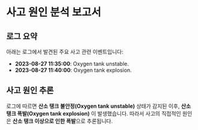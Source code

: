 # 사고 원인 분석 보고서

## 로그 요약

아래는 로그에서 발견된 주요 사고 관련 이벤트입니다:

- **2023-08-27 11:35:00**: Oxygen tank unstable.
- **2023-08-27 11:40:00**: Oxygen tank explosion.

## 사고 원인 추론

로그에 따르면 **산소 탱크 불안정(Oxygen tank unstable)** 상태가 감지된 이후, **산소 탱크 폭발(Oxygen tank explosion)** 이 발생했습니다.
따라서 사고의 직접적인 원인은 **산소 탱크 이상으로 인한 폭발**으로 추론됩니다.